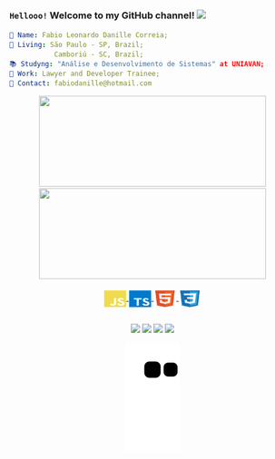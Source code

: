### `Hellooo!` Welcome to my GitHub channel! <img src="https://emojis.slackmojis.com/emojis/images/1643514389/3643/cool-doge.gif?1643514389" width="35px"></a>

```yaml
👤 Name: Fabio Leonardo Danille Correia;
📍 Living: São Paulo - SP, Brazil;
           Camboriú - SC, Brazil;
📚 Studyng: "Análise e Desenvolvimento de Sistemas" at UNIAVAN;
💼 Work: Lawyer and Developer Trainee;
📧 Contact: fabiodanille@hotmail.com
```



<div align="center">
  <a href="https://github.com/FabioDanille">
  <img height="160em" width="400" src="https://github-readme-stats.vercel.app/api?username=FabioDanille&show_icons=true&theme=dark&include_all_commits=true&count_private=true"/>
  <img height="160em" width="400" src="https://github-readme-stats.vercel.app/api/top-langs/?username=FabioDanille&layout=compact&langs_count=7&theme=dark"/>
</div>
           
<div align="center" style="display: inline_block"><br>
  <img align="center" alt="Fab-Js" height="30" width="40" src="https://raw.githubusercontent.com/devicons/devicon/master/icons/javascript/javascript-plain.svg">
  <img align="center" alt="Fab-Ts" height="30" width="40" src="https://raw.githubusercontent.com/devicons/devicon/master/icons/typescript/typescript-plain.svg">
  <img align="center" alt="Fab-HTML" height="30" width="40" src="https://raw.githubusercontent.com/devicons/devicon/master/icons/html5/html5-original.svg">
  <img align="center" alt="Fab-CSS" height="30" width="40" src="https://raw.githubusercontent.com/devicons/devicon/master/icons/css3/css3-original.svg">
</div>
  
  ##
 
<div align="center"> 
<!--  <a href="Without private channel yet ):" target="_blank"><img src="https://img.shields.io/badge/YouTube-FF0000?style=for-the-badge&logo=youtube&logoColor=white" target="_blank"></a> -->
  <a href="https://www.linkedin.com/in/fabio-leonardo-danille-correia-596566229/" target="_blank"><img src="https://img.shields.io/badge/-LinkedIn-%230077B5?style=for-the-badge&logo=linkedin&logoColor=white" target="_blank"></a>
  <a href = "mailto:fabiodanille@hotmail.com"><img src="https://img.shields.io/badge/Microsoft_Outlook-0078D4?style=for-the-badge&logo=microsoft-outlook&logoColor=white" target="_blank"></a>
  <a href="https://instagram.com/fabiodanille" target="_blank"><img src="https://img.shields.io/badge/-Instagram-%23E4405F?style=for-the-badge&logo=instagram&logoColor=white" target="_blank"></a>
 	<a href="https://www.twitch.tv/tryphx" target="_blank"><img src="https://img.shields.io/badge/Twitch-9146FF?style=for-the-badge&logo=twitch&logoColor=white" target="_blank"></a>
 <!--<a href="https://discord.gg/" target="_blank"><img src="https://img.shields.io/badge/Discord-7289DA?style=for-the-badge&logo=discord&logoColor=white" target="_blank"></a> ---> 
  
  
 
  ![Snake animation](https://github.com/FabioDanille/FabioDanille/blob/output/github-contribution-grid-snake.svg)
 
</div>
